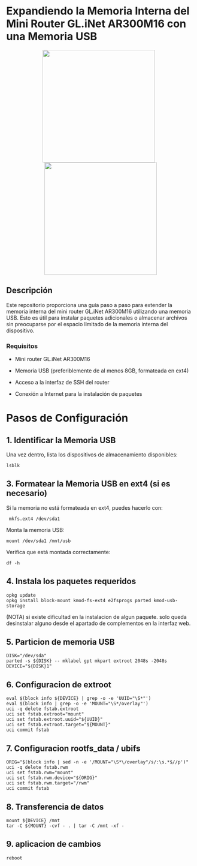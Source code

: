 # Expandiendo la Memoria Interna del Mini Router GL.iNet AR300M16 con una Memoria USB

<p align="center">
  <img src="https://github.com/user-attachments/assets/7c1b8f42-2f69-4cae-bc31-5a09c7aa8a8c" width="300" style="display: inline-block; margin-right: 10px;">
  <img src="https://github.com/user-attachments/assets/0c824499-30d9-4872-bbdc-18c02a2781e8" width="300" style="display: inline-block;">
</p>

## Descripción

Este repositorio proporciona una guía paso a paso para extender la memoria interna del mini router GL.iNet AR300M16 utilizando una memoria USB. Esto es útil para instalar paquetes adicionales o almacenar archivos sin preocuparse por el espacio limitado de la memoria interna del dispositivo.

### Requisitos

- Mini router GL.iNet AR300M16

- Memoria USB (preferiblemente de al menos 8GB, formateada en ext4)

- Acceso a la interfaz de SSH del router

- Conexión a Internet para la instalación de paquetes

# Pasos de Configuración

## 1. Identificar la Memoria USB

Una vez dentro, lista los dispositivos de almacenamiento disponibles:

    lsblk
    
## 3. Formatear la Memoria USB en ext4 (si es necesario)
Si la memoria no está formateada en ext4, puedes hacerlo con:

     mkfs.ext4 /dev/sda1

  Monta la memoria USB:

    mount /dev/sda1 /mnt/usb

  Verifica que está montada correctamente:

    df -h

## 4. Instala los paquetes requeridos

    opkg update
    opkg install block-mount kmod-fs-ext4 e2fsprogs parted kmod-usb-storage

  (NOTA) si existe dificultad en la instalacion de algun paquete. solo queda desinstalar alguno desde el apartado de complementos en la interfaz web.

## 5. Particion de memoria USB

    DISK="/dev/sda"
    parted -s ${DISK} -- mklabel gpt mkpart extroot 2048s -2048s
    DEVICE="${DISK}1"

## 6. Configuracion de extroot

    eval $(block info ${DEVICE} | grep -o -e 'UUID="\S*"')
    eval $(block info | grep -o -e 'MOUNT="\S*/overlay"')
    uci -q delete fstab.extroot
    uci set fstab.extroot="mount"
    uci set fstab.extroot.uuid="${UUID}"
    uci set fstab.extroot.target="${MOUNT}"
    uci commit fstab

## 7. Configuracion rootfs_data / ubifs

    ORIG="$(block info | sed -n -e '/MOUNT="\S*\/overlay"/s/:\s.*$//p')"
    uci -q delete fstab.rwm
    uci set fstab.rwm="mount"
    uci set fstab.rwm.device="${ORIG}"
    uci set fstab.rwm.target="/rwm"
    uci commit fstab

## 8. Transferencia de datos

    mount ${DEVICE} /mnt
    tar -C ${MOUNT} -cvf - . | tar -C /mnt -xf -

## 9. aplicacion de cambios

    reboot
